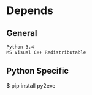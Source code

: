 # Depends
## General
```
Python 3.4
MS Visual C++ Redistributable
```

## Python Specific
$ pip install py2exe
